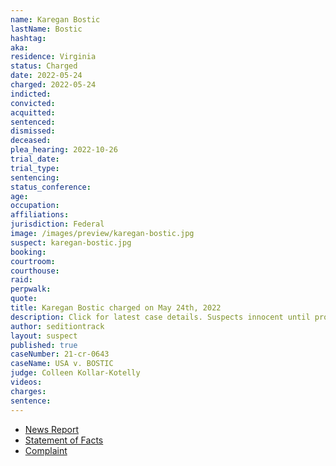 ```yaml
---
name: Karegan Bostic
lastName: Bostic
hashtag:
aka:
residence: Virginia
status: Charged
date: 2022-05-24
charged: 2022-05-24
indicted:
convicted:
acquitted:
sentenced:
dismissed:
deceased:
plea_hearing: 2022-10-26
trial_date:
trial_type:
sentencing:
status_conference:
age:
occupation:
affiliations:
jurisdiction: Federal
image: /images/preview/karegan-bostic.jpg
suspect: karegan-bostic.jpg
booking:
courtroom:
courthouse:
raid:
perpwalk:
quote:
title: Karegan Bostic charged on May 24th, 2022
description: Click for latest case details. Suspects innocent until proven guilty.
author: seditiontrack
layout: suspect
published: true
caseNumber: 21-cr-0643
caseName: USA v. BOSTIC
judge: Colleen Kollar-Kotelly
videos:
charges:
sentence:
---
```

- [News Report](https://www.wtkr.com/news/third-member-of-local-family-charged-in-connection-to-riots-at-us-capitol)
- [Statement of Facts](https://www.justice.gov/usao-dc/case-multi-defendant/file/1509026/download)
- [Complaint](https://www.justice.gov/usao-dc/case-multi-defendant/file/1509031/download)
